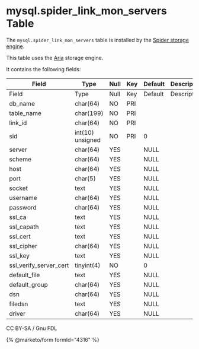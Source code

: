 # mysql.spider\_link\_mon\_servers Table

The `mysql.spider_link_mon_servers` table is installed by the [Spider storage engine](../../../../../storage-engines/spider/).

This table uses the [Aria](../../../../../storage-engines/aria/) storage engine.

It contains the following fields:

| Field                     | Type             | Null | Key | Default | Description |
| ------------------------- | ---------------- | ---- | --- | ------- | ----------- |
| Field                     | Type             | Null | Key | Default | Description |
| db\_name                  | char(64)         | NO   | PRI |         |             |
| table\_name               | char(199)        | NO   | PRI |         |             |
| link\_id                  | char(64)         | NO   | PRI |         |             |
| sid                       | int(10) unsigned | NO   | PRI | 0       |             |
| server                    | char(64)         | YES  |     | NULL    |             |
| scheme                    | char(64)         | YES  |     | NULL    |             |
| host                      | char(64)         | YES  |     | NULL    |             |
| port                      | char(5)          | YES  |     | NULL    |             |
| socket                    | text             | YES  |     | NULL    |             |
| username                  | char(64)         | YES  |     | NULL    |             |
| password                  | char(64)         | YES  |     | NULL    |             |
| ssl\_ca                   | text             | YES  |     | NULL    |             |
| ssl\_capath               | text             | YES  |     | NULL    |             |
| ssl\_cert                 | text             | YES  |     | NULL    |             |
| ssl\_cipher               | char(64)         | YES  |     | NULL    |             |
| ssl\_key                  | text             | YES  |     | NULL    |             |
| ssl\_verify\_server\_cert | tinyint(4)       | NO   |     | 0       |             |
| default\_file             | text             | YES  |     | NULL    |             |
| default\_group            | char(64)         | YES  |     | NULL    |             |
| dsn                       | char(64)         | YES  |     | NULL    |             |
| filedsn                   | text             | YES  |     | NULL    |             |
| driver                    | char(64)         | YES  |     | NULL    |             |

CC BY-SA / Gnu FDL

{% @marketo/form formId="4316" %}
